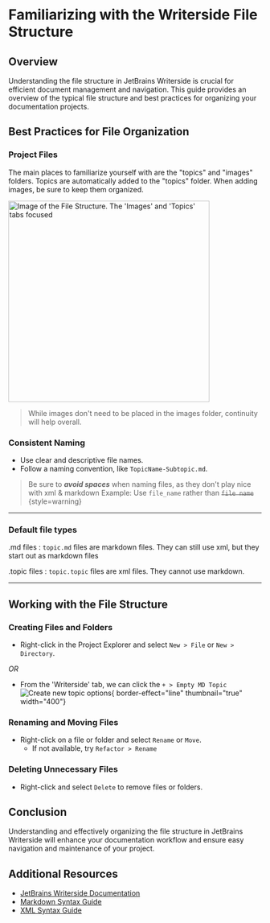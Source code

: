 # Familiarizing with the Writerside File Structure

## Overview
Understanding the file structure in JetBrains Writerside is crucial for efficient document management and navigation. This guide provides an overview of the typical file structure and best practices for organizing your documentation projects.

## Best Practices for File Organization

<!--Here's some xml mixed with markdown for mixed use example-->
### Project Files
The main places to familiarize yourself with are the "topics" and "images" folders. Topics are automatically added
to the "topics" folder. When adding images, be sure to keep them organized.

<img src="images_topics.png" alt="Image of the File Structure. The 'Images' and 'Topics' tabs focused" 
height="400"/>

>While images don't need to be placed in the images folder, continuity will help overall.

### Consistent Naming
- Use clear and descriptive file names.
- Follow a naming convention, like `TopicName-Subtopic.md`.
>Be sure to _**avoid spaces**_ when naming files, as they don't play nice with xml & markdown
> Example: Use `file_name` rather than ~~`file name`~~
>{style=warning}
---

### Default file types

.md files
: `topic.md` files are markdown files. They can still use xml, but they start out as markdown files

.topic files
: `topic.topic` files are xml files. They cannot use markdown.

---

## Working with the File Structure

### Creating Files and Folders
- Right-click in the Project Explorer and select `New > File` or `New > Directory`. 

_OR_

- From the 'Writerside' tab, we can click the `+ > Empty MD Topic`
  ![Create new topic options](new_topic_options.png){ border-effect="line" thumbnail="true" width="400"}

### Renaming and Moving Files
- Right-click on a file or folder and select `Rename` or `Move`.
    - If not available, try `Refactor > Rename`

### Deleting Unnecessary Files
- Right-click and select `Delete` to remove files or folders.

## Conclusion

Understanding and effectively organizing the file structure in JetBrains Writerside will enhance your documentation workflow and ensure easy navigation and maintenance of your project.

## Additional Resources
- [JetBrains Writerside Documentation](https://www.jetbrains.com/help/writerside/discover-writerside.html)
- [Markdown Syntax Guide](https://www.markdownguide.org/basic-syntax/)
- [XML Syntax Guide](https://www.w3schools.com/xml/xml_syntax.asp)
